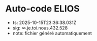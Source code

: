 # Auto-code ELIOS
- ts: 2025-10-15T23:36:38.031Z
- sig: ∞.je.toi.nous.432.528
- note: fichier généré automatiquement